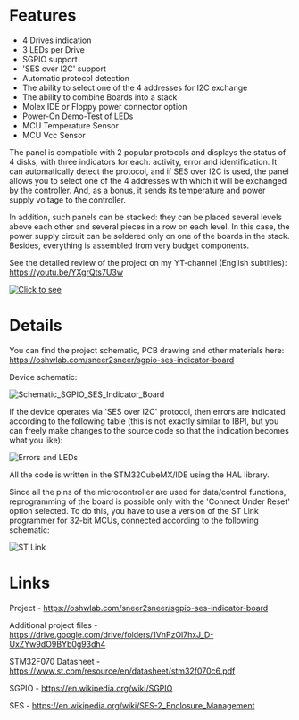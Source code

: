 <h1>Features</h1>

- 4 Drives indication
- 3 LEDs per Drive
- SGPIO support
- 'SES over I2C' support
- Automatic protocol detection
- The ability to select one of the 4 addresses for I2C exchange
- The ability to combine Boards into a stack
- Molex IDE or Floppy power connector option
- Power-On Demo-Test of LEDs
- MCU Temperature Sensor
- MCU Vcc Sensor

The panel is compatible with 2 popular protocols and displays the status of 4 disks, with three indicators for each: activity, error and identification. It can automatically detect the protocol, and if SES over I2C is used, the panel allows you to select one of the 4 addresses with which it will be exchanged by the controller. And, as a bonus, it sends its temperature and power supply voltage to the controller.

In addition, such panels can be stacked: they can be placed several levels above each other and several pieces in a row on each level. In this case, the power supply circuit can be soldered only on one of the boards in the stack. Besides, everything is assembled from very budget components.

See the detailed review of the project on my YT-channel (English subtitles): https://youtu.be/YXgrQts7U3w

[![Click to see](https://img.youtube.com/vi/YXgrQts7U3w/maxresdefault.jpg)](https://www.youtube.com/watch?v=YXgrQts7U3w)

<h1>Details</h1>

You can find the project schematic, PCB drawing and other materials here: https://oshwlab.com/sneer2sneer/sgpio-ses-indicator-board

Device schematic:

![Schematic_SGPIO_SES_Indicator_Board](https://github.com/DmitryMuravyev/SGPIO-SES-Indicator-Board/assets/152902525/3f2b5ec6-a1be-4fb3-8f86-c35fd10bcca7)

If the device operates via 'SES over I2C' protocol, then errors are indicated according to the following table (this is not exactly similar to IBPI, but you can freely make changes to the source code so that the indication becomes what you like):

![Errors and LEDs](https://github.com/DmitryMuravyev/SGPIO-SES-Indicator-Board/assets/152902525/ce31319a-7841-478b-847f-2fd9d8f7cadc)

All the code is written in the STM32CubeMX/IDE using the HAL library.

Since all the pins of the microcontroller are used for data/control functions, reprogramming of the board is possible only with the 'Connect Under Reset' option selected. To do this, you have to use a version of the ST Link programmer for 32-bit MCUs, connected according to the following schematic:

![ST Link](https://github.com/DmitryMuravyev/SGPIO-SES-Indicator-Board/assets/152902525/782c30b3-467f-4863-81f9-d09c63202cc4)

<h1>Links</h1>

Project - https://oshwlab.com/sneer2sneer/sgpio-ses-indicator-board

Additional project files - https://drive.google.com/drive/folders/1VnPzOl7hxJ_D-UxZYw9dO9BYb0g93dh4

STM32F070 Datasheet - https://www.st.com/resource/en/datasheet/stm32f070c6.pdf

SGPIO - https://en.wikipedia.org/wiki/SGPIO

SES - https://en.wikipedia.org/wiki/SES-2_Enclosure_Management

